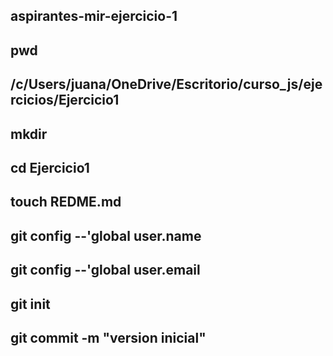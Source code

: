 ## aspirantes-mir-ejercicio-1
## pwd
## /c/Users/juana/OneDrive/Escritorio/curso_js/ejercicios/Ejercicio1
## mkdir
## cd Ejercicio1
## touch REDME.md
## git config --'global user.name
## git config --'global user.email
## git init
## git commit -m "version inicial"
